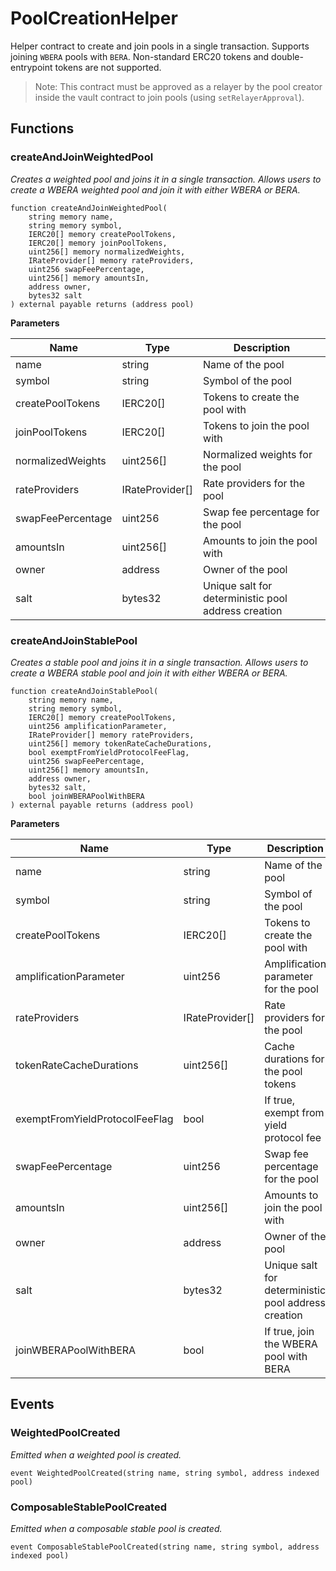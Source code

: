 # PoolCreationHelper

Helper contract to create and join pools in a single transaction. Supports joining `WBERA` pools with `BERA`. Non-standard ERC20 tokens and double-entrypoint tokens are not supported.

> Note: This contract must be approved as a relayer by the pool creator inside the vault contract to join pools (using `setRelayerApproval`).

## Functions

### createAndJoinWeightedPool

_Creates a weighted pool and joins it in a single transaction. Allows users to create a WBERA weighted pool and join it with either WBERA or BERA._

```solidity
function createAndJoinWeightedPool(
    string memory name,
    string memory symbol,
    IERC20[] memory createPoolTokens,
    IERC20[] memory joinPoolTokens,
    uint256[] memory normalizedWeights,
    IRateProvider[] memory rateProviders,
    uint256 swapFeePercentage,
    uint256[] memory amountsIn,
    address owner,
    bytes32 salt
) external payable returns (address pool)
```

**Parameters**

| Name              | Type            | Description                                         |
| ----------------- | --------------- | --------------------------------------------------- |
| name              | string          | Name of the pool                                    |
| symbol            | string          | Symbol of the pool                                  |
| createPoolTokens  | IERC20[]        | Tokens to create the pool with                      |
| joinPoolTokens    | IERC20[]        | Tokens to join the pool with                        |
| normalizedWeights | uint256[]       | Normalized weights for the pool                     |
| rateProviders     | IRateProvider[] | Rate providers for the pool                         |
| swapFeePercentage | uint256         | Swap fee percentage for the pool                    |
| amountsIn         | uint256[]       | Amounts to join the pool with                       |
| owner             | address         | Owner of the pool                                   |
| salt              | bytes32         | Unique salt for deterministic pool address creation |

### createAndJoinStablePool

_Creates a stable pool and joins it in a single transaction. Allows users to create a WBERA stable pool and join it with either WBERA or BERA._

```solidity
function createAndJoinStablePool(
    string memory name,
    string memory symbol,
    IERC20[] memory createPoolTokens,
    uint256 amplificationParameter,
    IRateProvider[] memory rateProviders,
    uint256[] memory tokenRateCacheDurations,
    bool exemptFromYieldProtocolFeeFlag,
    uint256 swapFeePercentage,
    uint256[] memory amountsIn,
    address owner,
    bytes32 salt,
    bool joinWBERAPoolWithBERA
) external payable returns (address pool)
```

**Parameters**

| Name                           | Type            | Description                                         |
| ------------------------------ | --------------- | --------------------------------------------------- |
| name                           | string          | Name of the pool                                    |
| symbol                         | string          | Symbol of the pool                                  |
| createPoolTokens               | IERC20[]        | Tokens to create the pool with                      |
| amplificationParameter         | uint256         | Amplification parameter for the pool                |
| rateProviders                  | IRateProvider[] | Rate providers for the pool                         |
| tokenRateCacheDurations        | uint256[]       | Cache durations for the pool tokens                 |
| exemptFromYieldProtocolFeeFlag | bool            | If true, exempt from yield protocol fee             |
| swapFeePercentage              | uint256         | Swap fee percentage for the pool                    |
| amountsIn                      | uint256[]       | Amounts to join the pool with                       |
| owner                          | address         | Owner of the pool                                   |
| salt                           | bytes32         | Unique salt for deterministic pool address creation |
| joinWBERAPoolWithBERA          | bool            | If true, join the WBERA pool with BERA              |

## Events

### WeightedPoolCreated

_Emitted when a weighted pool is created._

```solidity
event WeightedPoolCreated(string name, string symbol, address indexed pool)
```

### ComposableStablePoolCreated

_Emitted when a composable stable pool is created._

```solidity
event ComposableStablePoolCreated(string name, string symbol, address indexed pool)
```
